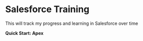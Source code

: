 # Salesforce Training

This will track my progress and learning in Salesforce over time

**Quick Start: Apex**

